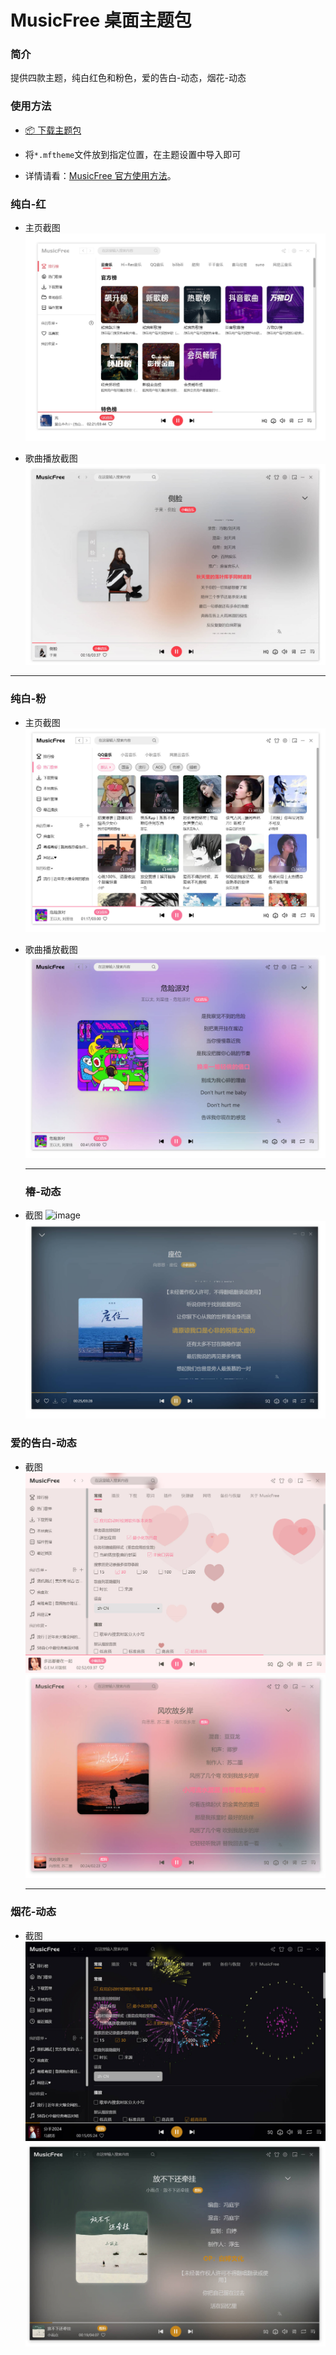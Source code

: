 # MusicFree 桌面主题包

### 简介

提供四款主题，纯白红色和粉色，爱的告白-动态，烟花-动态

### 使用方法

- [📦️ 下载主题包](https://github.com/akFace/MusicFreeTheme/releases)

- 将`*.mftheme`文件放到指定位置，在主题设置中导入即可

- 详情请看：[MusicFree 官方使用方法](https://github.com/maotoumao/MusicFreeThemePacks)。

### 纯白-红

- 主页截图
  ![image](https://raw.githubusercontent.com/akFace/MusicFreeTheme/master/preview/home.jpg)

- 歌曲播放截图
  ![image](https://raw.githubusercontent.com/akFace/MusicFreeTheme/master/preview/detail.jpg)

---

### 纯白-粉

- 主页截图
  ![image](https://raw.githubusercontent.com/akFace/MusicFreeTheme/master/preview/home-pink.jpg)

- 歌曲播放截图
  ![image](https://raw.githubusercontent.com/akFace/MusicFreeTheme/master/preview/detail-pink.jpg)

  ***

  ### 椿-动态

- 截图
  ![image](https://raw.githubusercontent.com/akFace/MusicFreeTheme/master/preview/chun.gif)
  ![image](https://raw.githubusercontent.com/akFace/MusicFreeTheme/master/preview/detail-chun.jpg)

### 爱的告白-动态

- 截图
  ![image](https://raw.githubusercontent.com/akFace/MusicFreeTheme/master/preview/love-dynamic.jpg)
  ![image](https://raw.githubusercontent.com/akFace/MusicFreeTheme/master/preview/detail-love-dynamic.jpg)

  ***

### 烟花-动态

- 截图
  ![image](https://raw.githubusercontent.com/akFace/MusicFreeTheme/master/preview/fireworks.jpg)
  ![image](https://raw.githubusercontent.com/akFace/MusicFreeTheme/master/preview/detail-fireworks.jpg)
